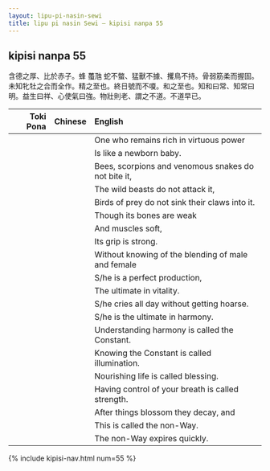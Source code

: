 ```yaml
---
layout: lipu-pi-nasin-sewi
title: lipu pi nasin Sewi — kipisi nanpa 55
---
```






## kipisi nanpa 55

含德之厚、比於赤子。蜂 蠆虺 蛇不螫、猛獸不據、攫鳥不持。骨弱筋柔而握固。 未知牝牡之合而全作。精之至也。終日號而不嗄。和之至也。知和曰常、知常曰明。益生曰祥、心使氣曰強。物壯則老、謂之不道。不道早已。

| Toki Pona | Chinese | English
|-:|:-:|:-
|  |  | One who remains rich in virtuous power
|  |  | Is like a newborn baby.
|  |  | Bees, scorpions and venomous snakes do not bite it,
|  |  | The wild beasts do not attack it,
|  |  | Birds of prey do not sink their claws into it.
|  |  | Though its bones are weak
|  |  | And muscles soft,
|  |  | Its grip is strong.
|  |  | Without knowing of the blending of male and female
|  |  | S/he is a perfect production,
|  |  | The ultimate in vitality.
|  |  | S/he cries all day without getting hoarse.
|  |  | S/he is the ultimate in harmony.
|  |  | Understanding harmony is called the Constant.
|  |  | Knowing the Constant is called illumination.
|  |  | Nourishing life is called blessing.
|  |  | Having control of your breath is called strength.
|  |  | After things blossom they decay, and
|  |  | This is called the non-Way.
|  |  | The non-Way expires quickly.

{% include kipisi-nav.html num=55 %}
